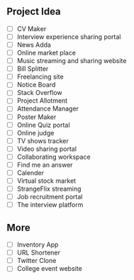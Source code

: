 ## Project Idea

* [ ] CV Maker
* [ ] Interview experience sharing portal
* [ ] News Adda
* [ ] Online market place
* [ ] Music streaming and sharing website
* [ ] Bill Splitter
* [ ] Freelancing site
* [ ] Notice Board
* [ ] Stack Overflow
* [ ] Project Allotment
* [ ] Attendance Manager
* [ ] Poster Maker
* [ ] Online Quiz portal
* [ ] Online judge
* [ ] TV shows tracker
* [ ] Video sharing portal
* [ ] Collaborating workspace
* [ ] Find me an answer
* [ ] Calender
* [ ] Virtual stock market
* [ ] StrangeFlix streaming
* [ ] Job recruitment portal
* [ ] The interview platform

## More

* [ ] Inventory App
* [ ] URL Shortener
* [ ] Twitter Clone
* [ ] College event website